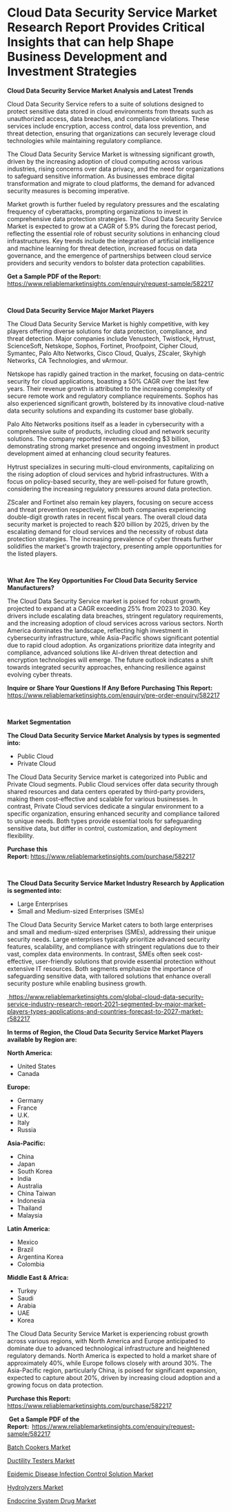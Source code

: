 <p><h1>Cloud Data Security Service Market Research Report Provides Critical Insights that can help Shape Business Development and Investment Strategies</h1></p><p><strong>Cloud Data Security Service Market Analysis and Latest Trends</strong></p>
<p><p>Cloud Data Security Service refers to a suite of solutions designed to protect sensitive data stored in cloud environments from threats such as unauthorized access, data breaches, and compliance violations. These services include encryption, access control, data loss prevention, and threat detection, ensuring that organizations can securely leverage cloud technologies while maintaining regulatory compliance.</p><p>The Cloud Data Security Service Market is witnessing significant growth, driven by the increasing adoption of cloud computing across various industries, rising concerns over data privacy, and the need for organizations to safeguard sensitive information. As businesses embrace digital transformation and migrate to cloud platforms, the demand for advanced security measures is becoming imperative. </p><p>Market growth is further fueled by regulatory pressures and the escalating frequency of cyberattacks, prompting organizations to invest in comprehensive data protection strategies. The Cloud Data Security Service Market is expected to grow at a CAGR of 5.9% during the forecast period, reflecting the essential role of robust security solutions in enhancing cloud infrastructures. Key trends include the integration of artificial intelligence and machine learning for threat detection, increased focus on data governance, and the emergence of partnerships between cloud service providers and security vendors to bolster data protection capabilities.</p></p>
<p><strong>Get a Sample PDF of the Report:&nbsp;</strong> <a href="https://www.reliablemarketinsights.com/enquiry/request-sample/582217?utm_campaign=1264&utm_medium=2&utm_source=Github&utm_content=ia&utm_term=03102024&utm_id=cloud-data-security-service">https://www.reliablemarketinsights.com/enquiry/request-sample/582217</a></p>
<p>&nbsp;</p>
<p><strong>Cloud Data Security Service Major Market Players</strong></p>
<p><p>The Cloud Data Security Service Market is highly competitive, with key players offering diverse solutions for data protection, compliance, and threat detection. Major companies include Venustech, Twistlock, Hytrust, ScienceSoft, Netskope, Sophos, Fortinet, Proofpoint, Cipher Cloud, Symantec, Palo Alto Networks, Cisco Cloud, Qualys, ZScaler, Skyhigh Networks, CA Technologies, and vArmour.</p><p>Netskope has rapidly gained traction in the market, focusing on data-centric security for cloud applications, boasting a 50% CAGR over the last few years. Their revenue growth is attributed to the increasing complexity of secure remote work and regulatory compliance requirements. Sophos has also experienced significant growth, bolstered by its innovative cloud-native data security solutions and expanding its customer base globally.</p><p>Palo Alto Networks positions itself as a leader in cybersecurity with a comprehensive suite of products, including cloud and network security solutions. The company reported revenues exceeding $3 billion, demonstrating strong market presence and ongoing investment in product development aimed at enhancing cloud security features.</p><p>Hytrust specializes in securing multi-cloud environments, capitalizing on the rising adoption of cloud services and hybrid infrastructures. With a focus on policy-based security, they are well-poised for future growth, considering the increasing regulatory pressures around data protection.</p><p>ZScaler and Fortinet also remain key players, focusing on secure access and threat prevention respectively, with both companies experiencing double-digit growth rates in recent fiscal years. The overall cloud data security market is projected to reach $20 billion by 2025, driven by the escalating demand for cloud services and the necessity of robust data protection strategies. The increasing prevalence of cyber threats further solidifies the market's growth trajectory, presenting ample opportunities for the listed players.</p></p>
<p>&nbsp;</p>
<p><strong>What Are The Key Opportunities For Cloud Data Security Service Manufacturers?</strong></p>
<p><p>The Cloud Data Security Service market is poised for robust growth, projected to expand at a CAGR exceeding 25% from 2023 to 2030. Key drivers include escalating data breaches, stringent regulatory requirements, and the increasing adoption of cloud services across various sectors. North America dominates the landscape, reflecting high investment in cybersecurity infrastructure, while Asia-Pacific shows significant potential due to rapid cloud adoption. As organizations prioritize data integrity and compliance, advanced solutions like AI-driven threat detection and encryption technologies will emerge. The future outlook indicates a shift towards integrated security approaches, enhancing resilience against evolving cyber threats.</p></p>
<p><strong>Inquire or Share Your Questions If Any Before Purchasing This Report:</strong> <a href="https://www.reliablemarketinsights.com/enquiry/pre-order-enquiry/582217?utm_campaign=1264&utm_medium=2&utm_source=Github&utm_content=ia&utm_term=03102024&utm_id=cloud-data-security-service">https://www.reliablemarketinsights.com/enquiry/pre-order-enquiry/582217</a></p>
<p>&nbsp;</p>
<p><strong>Market Segmentation</strong></p>
<p><strong>The Cloud Data Security Service Market Analysis by types is segmented into:</strong></p>
<p><ul><li>Public Cloud</li><li>Private Cloud</li></ul></p>
<p><p>The Cloud Data Security Service market is categorized into Public and Private Cloud segments. Public Cloud services offer data security through shared resources and data centers operated by third-party providers, making them cost-effective and scalable for various businesses. In contrast, Private Cloud services dedicate a singular environment to a specific organization, ensuring enhanced security and compliance tailored to unique needs. Both types provide essential tools for safeguarding sensitive data, but differ in control, customization, and deployment flexibility.</p></p>
<p><strong>Purchase this Report:&nbsp;</strong><a href="https://www.reliablemarketinsights.com/purchase/582217?utm_campaign=1264&utm_medium=2&utm_source=Github&utm_content=ia&utm_term=03102024&utm_id=cloud-data-security-service">https://www.reliablemarketinsights.com/purchase/582217</a></p>
<p>&nbsp;</p>
<p><strong>The Cloud Data Security Service Market Industry Research by Application is segmented into:</strong></p>
<p><ul><li>Large Enterprises</li><li>Small and Medium-sized Enterprises (SMEs)</li></ul></p>
<p><p>The Cloud Data Security Service Market caters to both large enterprises and small and medium-sized enterprises (SMEs), addressing their unique security needs. Large enterprises typically prioritize advanced security features, scalability, and compliance with stringent regulations due to their vast, complex data environments. In contrast, SMEs often seek cost-effective, user-friendly solutions that provide essential protection without extensive IT resources. Both segments emphasize the importance of safeguarding sensitive data, with tailored solutions that enhance overall security posture while enabling business growth.</p></p>
<p><a href="https://www.reliablemarketinsights.com/global-cloud-data-security-service-industry-research-report-2021-segmented-by-major-market-players-types-applications-and-countries-forecast-to-2027-market-r582217?utm_campaign=1264&utm_medium=2&utm_source=Github&utm_content=ia&utm_term=03102024&utm_id=cloud-data-security-service">&nbsp;https://www.reliablemarketinsights.com/global-cloud-data-security-service-industry-research-report-2021-segmented-by-major-market-players-types-applications-and-countries-forecast-to-2027-market-r582217</a></p>
<p><strong>In terms of Region, the Cloud Data Security Service Market Players available by Region are:</strong></p>
<p>
    <p> <strong> North America: </strong>
        <ul>
            <li>United States</li>
            <li>Canada</li>
        </ul>
        </p> 
    <p> <strong> Europe: </strong>
        <ul>
            <li>Germany</li>
            <li>France</li>
            <li>U.K.</li>
            <li>Italy</li>
            <li>Russia</li>
        </ul>
        </p> 
    <p> <strong> Asia-Pacific: </strong>
        <ul>
            <li>China</li>
            <li>Japan</li>
            <li>South Korea</li>
            <li>India</li>
            <li>Australia</li>
            <li>China Taiwan</li>
            <li>Indonesia</li>
            <li>Thailand</li>
            <li>Malaysia</li>
        </ul>
        </p> 
    <p> <strong> Latin America: </strong>
        <ul>
            <li>Mexico</li>
            <li>Brazil</li>
            <li>Argentina Korea</li>
            <li>Colombia</li>
        </ul>
        </p> 
    <p> <strong> Middle East & Africa: </strong>
        <ul>
            <li>Turkey</li>
            <li>Saudi</li>
            <li>Arabia</li>
            <li>UAE</li>
            <li>Korea</li>
        </ul>
    </p>
    </p>
<p><p>The Cloud Data Security Service Market is experiencing robust growth across various regions, with North America and Europe anticipated to dominate due to advanced technological infrastructure and heightened regulatory demands. North America is expected to hold a market share of approximately 40%, while Europe follows closely with around 30%. The Asia-Pacific region, particularly China, is poised for significant expansion, expected to capture about 20%, driven by increasing cloud adoption and a growing focus on data protection.</p></p>
<p><strong>Purchase this Report: </strong><a href="https://www.reliablemarketinsights.com/purchase/582217?utm_campaign=1264&utm_medium=2&utm_source=Github&utm_content=ia&utm_term=03102024&utm_id=cloud-data-security-service">https://www.reliablemarketinsights.com/purchase/582217</a></p>
<p>&nbsp;<strong>Get a Sample PDF of the Report:&nbsp;&nbsp;</strong><a href="https://www.reliablemarketinsights.com/enquiry/request-sample/582217?utm_campaign=1264&utm_medium=2&utm_source=Github&utm_content=ia&utm_term=03102024&utm_id=cloud-data-security-service">https://www.reliablemarketinsights.com/enquiry/request-sample/582217</a></p>
<p><strong></strong></p>
<p><p><a href="https://www.linkedin.com/pulse/batch-cookers-market-industry-trends-forecast-period-from-2024-hpvbe?trackingId=9OG2KpgeTKu92ph6HGIKpg%3D%3D&utm_campaign=1264&utm_medium=2&utm_source=Github&utm_content=ia&utm_term=03102024&utm_id=cloud-data-security-service">Batch Cookers Market</a></p><p><a href="https://github.com/julyju69/Market-Research-Report-List-5/blob/main/ductility-testers-market.md?utm_campaign=1264&utm_medium=2&utm_source=Github&utm_content=ia&utm_term=03102024&utm_id=cloud-data-security-service">Ductility Testers Market</a></p><p><a href="https://issuu.com/reportprime-2/docs/epidemic-disease-infection-control-_bbedc6d346a635?utm_campaign=1264&utm_medium=2&utm_source=Github&utm_content=ia&utm_term=03102024&utm_id=cloud-data-security-service">Epidemic Disease Infection Control Solution Market</a></p><p><a href="https://www.linkedin.com/pulse/global-hydrolyzers-market-focus-product-type-technology-typecontinuousby-2foee?trackingId=RqECHrZsSfWA4cGVgbzQuA%3D%3D&utm_campaign=1264&utm_medium=2&utm_source=Github&utm_content=ia&utm_term=03102024&utm_id=cloud-data-security-service">Hydrolyzers Market</a></p><p><a href="https://issuu.com/reportprime-2/docs/endocrine-system-drug-market-size-2_71de1f874f7988?utm_campaign=1264&utm_medium=2&utm_source=Github&utm_content=ia&utm_term=03102024&utm_id=cloud-data-security-service">Endocrine System Drug Market</a></p></p>